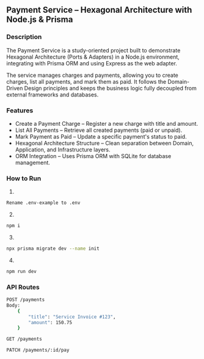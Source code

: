 ## Payment Service – Hexagonal Architecture with Node.js & Prisma

### Description

The Payment Service is a study-oriented project built to demonstrate Hexagonal Architecture (Ports & Adapters) in a Node.js environment, integrating with Prisma ORM and using Express as the web adapter.

The service manages charges and payments, allowing you to create charges, list all payments, and mark them as paid.
It follows the Domain-Driven Design principles and keeps the business logic fully decoupled from external frameworks and databases.

### Features

- Create a Payment Charge – Register a new charge with title and amount.
- List All Payments – Retrieve all created payments (paid or unpaid).
- Mark Payment as Paid – Update a specific payment's status to paid.
- Hexagonal Architecture Structure – Clean separation between Domain, Application, and Infrastructure layers.
- ORM Integration – Uses Prisma ORM with SQLite for database management.

### How to Run

1.
```bash
Rename .env-example to .env
```

2.
```bash
npm i
```

3.
```bash
npx prisma migrate dev --name init
```

4.
```bash
npm run dev
```

### API Routes
```bash
POST /payments
Body:
    {
        "title": "Service Invoice #123",
        "amount": 150.75
    }
```
```bash
GET /payments
```
```bash
PATCH /payments/:id/pay
```